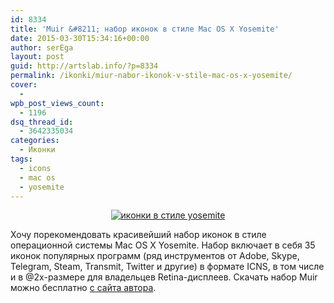 ```yaml
---
id: 8334
title: 'Muir &#8211; набор иконок в стиле Mac OS X Yosemite'
date: 2015-03-30T15:34:16+00:00
author: serEga
layout: post
guid: http://artslab.info/?p=8334
permalink: /ikonki/miur-nabor-ikonok-v-stile-mac-os-x-yosemite/
cover:
  - 
wpb_post_views_count:
  - 1196
dsq_thread_id:
  - 3642335034
categories:
  - Иконки
tags:
  - icons
  - mac os
  - yosemite
---
```

<center>
  <a href="http://img.artslab.info/ikonki_v_stile_macosx.jpg"><img src="http://img.artslab.info/ikonki_v_stile_macosx-300x224.jpg" alt="иконки в стиле yosemite" class="aligncenter size-medium wp-image-8335" srcset="http://img.artslab.info/ikonki_v_stile_macosx-300x224.jpg 300w, http://img.artslab.info/ikonki_v_stile_macosx-1024x767.jpg 1024w, http://img.artslab.info/ikonki_v_stile_macosx-900x674.jpg 900w, http://img.artslab.info/ikonki_v_stile_macosx.jpg 1440w" sizes="(max-width: 300px) 100vw, 300px" /></a>
</center>

Хочу порекомендовать красивейший набор иконок в стиле операционной системы Mac OS X Yosemite. Набор включает в себя 35 иконок популярных программ (ряд инструментов от Adobe, Skype, Telegram, Steam, Transmit, Twitter и другие) в формате ICNS, в том числе и в @2x-размере для владельцев Retina-дисплеев. Скачать набор Muir можно бесплатно [с сайта автора](http://dewith.com/2015/muir-the-master-collection/).